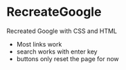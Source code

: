 # RecreateGoogle
Recreated Google with CSS and HTML
* Most links work
* search works with enter key
* buttons only reset the page for now 
